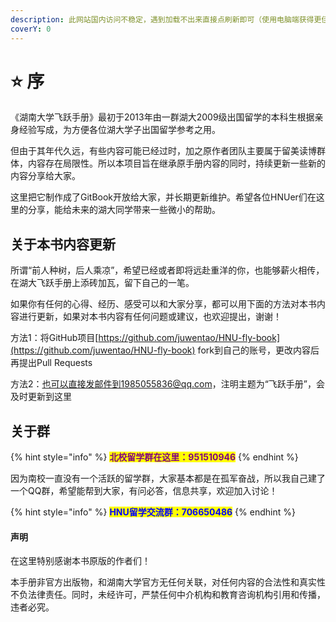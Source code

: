 ```yaml
---
description: 此网站国内访问不稳定，遇到加载不出来直接点刷新即可（使用电脑端获得更佳体验）
coverY: 0
---
```


# ⭐ 序

《湖南大学飞跃手册》最初于2013年由一群湖大2009级出国留学的本科生根据亲身经验写成，为方便各位湖大学子出国留学参考之用。

但由于其年代久远，有些内容可能已经过时，加之原作者团队主要属于留美读博群体，内容存在局限性。所以本项目旨在继承原手册内容的同时，持续更新一些新的内容分享给大家。

这里把它制作成了GitBook开放给大家，并长期更新维护。希望各位HNUer们在这里的分享，能给未来的湖大同学带来一些微小的帮助。

## 关于本书内容更新

所谓“前人种树，后人乘凉”，希望已经或者即将远赴重洋的你，也能够薪火相传，在湖大飞跃手册上添砖加瓦，留下自己的一笔。

如果你有任何的心得、经历、感受可以和大家分享，都可以用下面的方法对本书内容进行更新，如果对本书内容有任何问题或建议，也欢迎提出，谢谢！

方法1：将GitHub项目[https://github.com/juwentao/HNU-fly-book](https://github.com/juwentao/HNU-fly-book) fork到自己的账号，更改内容后再提出Pull Requests

方法2：也可以直接发邮件到1985055836@qq.com，注明主题为“飞跃手册”，会及时更新到这里

## 关于群

{% hint style="info" %}
<mark style="color:purple;">**北校留学群在这里：951510946**</mark>
{% endhint %}

因为南校一直没有一个活跃的留学群，大家基本都是在孤军奋战，所以我自己建了一个QQ群，希望能帮到大家，有问必答，信息共享，欢迎加入讨论！

{% hint style="info" %}
<mark style="color:blue;">**HNU留学交流群：706650486**</mark>
{% endhint %}

####

#### 声明

在这里特别感谢本书原版的作者们！

本手册非官方出版物，和湖南大学官方无任何关联，对任何内容的合法性和真实性不负法律责任。同时，未经许可，严禁任何中介机构和教育咨询机构引用和传播，违者必究。
